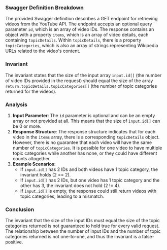 ### Swagger Definition Breakdown
The provided Swagger definition describes a GET endpoint for retrieving videos from the YouTube API. The endpoint accepts an optional query parameter `id`, which is an array of video IDs. The response contains an object with a property `items`, which is an array of video details, each containing `topicDetails`. Within `topicDetails`, there is a property `topicCategories`, which is also an array of strings representing Wikipedia URLs related to the video's content.

### Invariant
The invariant states that the size of the input array `input.id[]` (the number of video IDs provided in the request) should equal the size of the array `return.topicDetails.topicCategories[]` (the number of topic categories returned for the videos). 

### Analysis
1. **Input Parameter**: The `id` parameter is optional and can be an empty array or not provided at all. This means that the size of `input.id[]` can be 0 or more.
2. **Response Structure**: The response structure indicates that for each video in the `items` array, there is a corresponding `topicDetails` object. However, there is no guarantee that each video will have the same number of `topicCategories`. It is possible for one video to have multiple topic categories while another has none, or they could have different counts altogether.
3. **Example Scenarios**:
   - If `input.id[]` has 2 IDs and both videos have 1 topic category, the invariant holds (2 == 2).
   - If `input.id[]` has 2 IDs, but one video has 1 topic category and the other has 3, the invariant does not hold (2 != 4).
   - If `input.id[]` is empty, the response could still return videos with topic categories, leading to a mismatch.

### Conclusion
The invariant that the size of the input IDs must equal the size of the topic categories returned is not guaranteed to hold true for every valid request. The relationship between the number of input IDs and the number of topic categories returned is not one-to-one, and thus the invariant is a false-positive.
